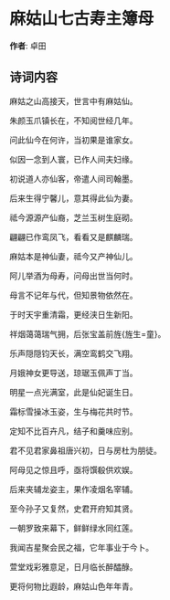# 麻姑山七古寿主簿母

**作者**: 卓田

## 诗词内容

麻姑之山高接天，世言中有麻姑仙。

朱颜玉爪镇长在，不知阅世经几年。

问此仙今在何许，当初果是谁家女。

似因一念到人寰，已作人间夫妇缘。

初说道人亦仙客，帝遣人间司翰墨。

后来生得宁馨儿，意其得此仙为妻。

祗今源源产仙裔，芝兰玉树生庭砌。

翩翩已作鸾凤飞，看看又是麒麟瑞。

麻姑本是神仙妻，祗今又产神仙儿。

阿儿举酒为母寿，问母出世当何时。

母言不记年与代，但知景物依然在。

于时天宇重清霜，更经浃日生新阳。

祥烟蔼蔼瑞气拥，后张宝盖前旌{旌生=童}。

乐声隠隠钧天长，满空鸾鹤交飞翔。

月娥神女更导送，琼琚玉佩声丁当。

明星一点光满室，此是仙妃诞生日。

霜标雪操冰玉姿，生与梅花共时节。

定知不比百卉凡，结子和羹味应别。

君不见君家鼻祖唐兴初，日与房杜为朋徒。

阿母见之惊且呼，亟将馔殽供欢娱。

后来夹辅龙姿主，果作凌烟名宰辅。

至今孙子又复然，史君开府知其贤。

一朝罗致来幕下，鲜鲜绿水同红莲。

我闻吉星聚会民之福，它年事业于今卜。

萱堂戏彩雅意足，日月临长醉醽醁。

更将何物比遐龄，麻姑山色年年青。

